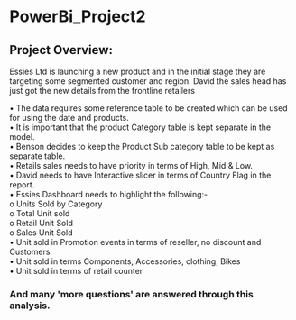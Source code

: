 # PowerBi_Project2

## Project Overview:
Essies Ltd is launching a new product and in the initial stage they 
are targeting some segmented customer and region. David the 
sales head has just got the new details from the frontline 
retailers

• The data requires some reference table to be created 
which can be used for using the date and products. \
• It is important that the product Category table is kept 
separate in the model. \
• Benson decides to keep the Product Sub category table to 
be kept as separate table. \
• Retails sales needs to have priority in terms of High, Mid & 
Low. \
• David needs to have Interactive slicer in terms of Country 
Flag in the report. \
• Essies Dashboard needs to highlight the following:- \
o Units Sold by Category \
o Total Unit sold \
o Retail Unit Sold \
o Sales Unit Sold \
• Unit sold in Promotion events in terms of reseller, no 
discount and Customers \
• Unit sold in terms Components, Accessories, clothing, Bikes \
• Unit sold in terms of retail counter 

### And many 'more questions' are answered through this analysis.
